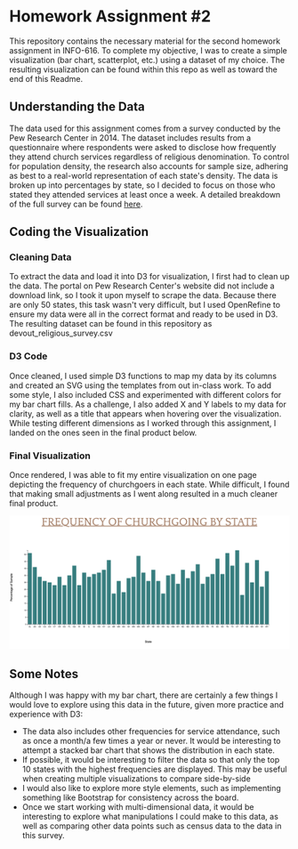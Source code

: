 # Homework Assignment #2

This repository contains the necessary material for the second homework assignment in INFO-616. To complete my objective, I was to create a simple visualization (bar chart, scatterplot, etc.) using a dataset of my choice. The resulting visualization can be found within this repo as well as toward the end of this Readme.

## Understanding the Data

The data used for this assignment comes from a survey conducted by the Pew Research Center in 2014. The dataset includes results from a questionnaire where respondents were asked to disclose how frequently they attend church services regardless of religious denomination. To control for population density, the research also accounts for sample size, adhering as best to a real-world representation of each state's density. The data is broken up into percentages by state, so I decided to focus on those who stated they attended services at least once a week. A detailed breakdown of the full survey can be found [here](https://www.pewresearch.org/religion/wp-content/uploads/sites/7/2015/11/201.11.03_rls_ii_questionnaire.pdf).

## Coding the Visualization

### Cleaning Data

To extract the data and load it into D3 for visualization, I first had to clean up the data. The portal on Pew Research Center's website did not include a download link, so I took it upon myself to scrape the data. Because there are only 50 states, this task wasn't very difficult, but I used OpenRefine to ensure my data were all in the correct format and ready to be used in D3. The resulting dataset can be found in this repository as devout_religious_survey.csv

### D3 Code

Once cleaned, I used simple D3 functions to map my data by its columns and created an SVG using the templates from out in-class work. To add some style, I also included CSS and experimented with different colors for my bar chart fills. As a challenge, I also added X and Y labels to my data for clarity, as well as a title that appears when hovering over the visualization. While testing different dimensions as I worked through this assignment, I landed on the ones seen in the final product below.

### Final Visualization

Once rendered, I was able to fit my entire visualization on one page depicting the frequency of churchgoers in each state. While difficult, I found that making small adjustments as I went along resulted in a much cleaner final product. 

![Final Bar Chart](/Week_3_HW/Final_viz.png "Final Visualization")

## Some Notes

Although I was happy with my bar chart, there are certainly a few things I would love to explore using this data in the future, given more practice and experience with D3:

- The data also includes other frequencies for service attendance, such as once a month/a few times a year or never. It would be interesting to attempt a stacked bar chart that shows the distribution in each state.
- If possible, it would be interesting to filter the data so that only the top 10 states with the highest frequencies are displayed. This may be useful when creating multiple visualizations to compare side-by-side
- I would also like to explore more style elements, such as implementing something like Bootstrap for consistency across the board.
- Once we start working with multi-dimensional data, it would be interesting to explore what manipulations I could make to this data, as well as comparing other data points such as census data to the data in this survey.


